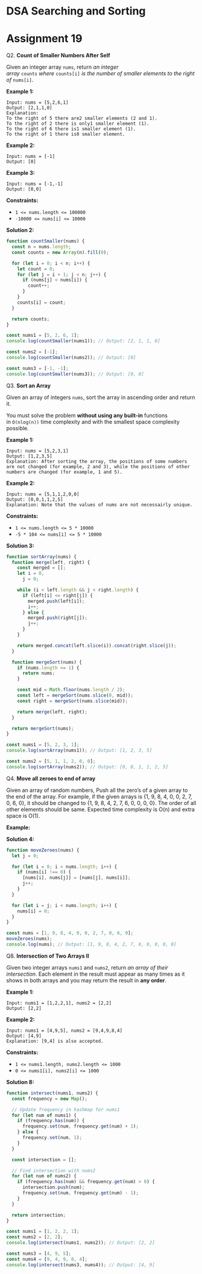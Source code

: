 # DSA Searching and Sorting
# Assignment 19

Q2. **Count of Smaller Numbers After Self**

Given an integer array `nums`, return *an integer array* `counts` *where* `counts[i]` *is the number of smaller elements to the right of* `nums[i]`.

**Example 1:**

```
Input: nums = [5,2,6,1]
Output: [2,1,1,0]
Explanation:
To the right of 5 there are2 smaller elements (2 and 1).
To the right of 2 there is only1 smaller element (1).
To the right of 6 there is1 smaller element (1).
To the right of 1 there is0 smaller element.

```

**Example 2:**

```
Input: nums = [-1]
Output: [0]

```

**Example 3:**

```
Input: nums = [-1,-1]
Output: [0,0]

```

**Constraints:**

- `1 <= nums.length <= 100000`
- `-10000 <= nums[i] <= 10000`

**Solution 2:**

```javascript
function countSmaller(nums) {
  const n = nums.length;
  const counts = new Array(n).fill(0);

  for (let i = 0; i < n; i++) {
    let count = 0;
    for (let j = i + 1; j < n; j++) {
      if (nums[j] < nums[i]) {
        count++;
      }
    }
    counts[i] = count;
  }

  return counts;
}

const nums1 = [5, 2, 6, 1];
console.log(countSmaller(nums1)); // Output: [2, 1, 1, 0]

const nums2 = [-1];
console.log(countSmaller(nums2)); // Output: [0]

const nums3 = [-1, -1];
console.log(countSmaller(nums3)); // Output: [0, 0]

```
Q3. **Sort an Array**

Given an array of integers `nums`, sort the array in ascending order and return it.

You must solve the problem **without using any built-in** functions in `O(nlog(n))` time complexity and with the smallest space complexity possible.

**Example 1:**

```
Input: nums = [5,2,3,1]
Output: [1,2,3,5]
Explanation: After sorting the array, the positions of some numbers are not changed (for example, 2 and 3), while the positions of other numbers are changed (for example, 1 and 5).

```

**Example 2:**

```
Input: nums = [5,1,1,2,0,0]
Output: [0,0,1,1,2,5]
Explanation: Note that the values of nums are not necessairly unique.

```

**Constraints:**

- `1 <= nums.length <= 5 * 10000`
- `-5 * 104 <= nums[i] <= 5 * 10000`

**Solution 3:**

```javascript
function sortArray(nums) {
  function merge(left, right) {
    const merged = [];
    let i = 0,
      j = 0;

    while (i < left.length && j < right.length) {
      if (left[i] <= right[j]) {
        merged.push(left[i]);
        i++;
      } else {
        merged.push(right[j]);
        j++;
      }
    }

    return merged.concat(left.slice(i)).concat(right.slice(j));
  }

  function mergeSort(nums) {
    if (nums.length <= 1) {
      return nums;
    }

    const mid = Math.floor(nums.length / 2);
    const left = mergeSort(nums.slice(0, mid));
    const right = mergeSort(nums.slice(mid));

    return merge(left, right);
  }

  return mergeSort(nums);
}

const nums1 = [5, 2, 3, 1];
console.log(sortArray(nums1)); // Output: [1, 2, 3, 5]

const nums2 = [5, 1, 1, 2, 0, 0];
console.log(sortArray(nums2)); // Output: [0, 0, 1, 1, 2, 5]

```

Q4. **Move all zeroes to end of array**

Given an array of random numbers, Push all the zero’s of a given array to the end of the array. For example, if the given arrays is {1, 9, 8, 4, 0, 0, 2, 7, 0, 6, 0}, it should be changed to {1, 9, 8, 4, 2, 7, 6, 0, 0, 0, 0}. The order of all other elements should be same. Expected time complexity is O(n) and extra space is O(1).

**Example:**

**Solution 4:**
```javascript
function moveZeroes(nums) {
  let j = 0;

  for (let i = 0; i < nums.length; i++) {
    if (nums[i] !== 0) {
      [nums[i], nums[j]] = [nums[j], nums[i]];
      j++;
    }
  }

  for (let i = j; i < nums.length; i++) {
    nums[i] = 0;
  }
}

const nums = [1, 9, 8, 4, 0, 0, 2, 7, 0, 6, 0];
moveZeroes(nums);
console.log(nums); // Output: [1, 9, 8, 4, 2, 7, 6, 0, 0, 0, 0]
```

Q8. **Intersection of Two Arrays II**

Given two integer arrays `nums1` and `nums2`, return *an array of their intersection*. Each element in the result must appear as many times as it shows in both arrays and you may return the result in **any order**.

**Example 1:**

```
Input: nums1 = [1,2,2,1], nums2 = [2,2]
Output: [2,2]

```

**Example 2:**

```
Input: nums1 = [4,9,5], nums2 = [9,4,9,8,4]
Output: [4,9]
Explanation: [9,4] is also accepted.

```

**Constraints:**

- `1 <= nums1.length, nums2.length <= 1000`
- `0 <= nums1[i], nums2[i] <= 1000`

**Solution 8:**

```javascript
function intersect(nums1, nums2) {
  const frequency = new Map();

  // Update frequency in hashmap for nums1
  for (let num of nums1) {
    if (frequency.has(num)) {
      frequency.set(num, frequency.get(num) + 1);
    } else {
      frequency.set(num, 1);
    }
  }

  const intersection = [];

  // Find intersection with nums2
  for (let num of nums2) {
    if (frequency.has(num) && frequency.get(num) > 0) {
      intersection.push(num);
      frequency.set(num, frequency.get(num) - 1);
    }
  }

  return intersection;
}

const nums1 = [1, 2, 2, 1];
const nums2 = [2, 2];
console.log(intersect(nums1, nums2)); // Output: [2, 2]

const nums3 = [4, 9, 5];
const nums4 = [9, 4, 9, 8, 4];
console.log(intersect(nums3, nums4)); // Output: [4, 9]
```